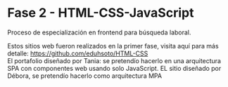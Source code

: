 # Fase 2 - HTML-CSS-JavaScript
Proceso de especialización en frontend para búsqueda laboral.

Estos sitios web fueron realizados en la primer fase, visita aquí para más detalle: https://github.com/eduhsoto/HTML-CSS <br>
El portafolio diseñado por Tania:  se pretendío hacerlo en una arquitectura SPA con componentes web usando solo JavaScript.
EL sitio diseñado por Débora, se pretendío hacerlo como arquitectura MPA
 
